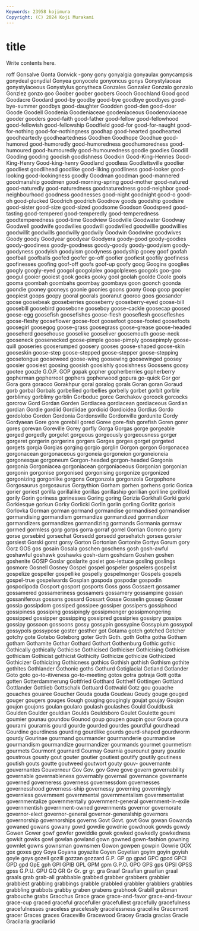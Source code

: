 ```yaml
---
Keywords: 23958 kojimura
Copyright: (C) 2024 Koji Murakami
---
```


# title

Write contents here.



roff Gonsalve Gonta Gonvick -gony gony gonyalgia
gonyaulax gonycampsis gonydeal gonydial Gonyea gonyocele gonyoncus gonys Gonystylaceae gonystylaceous
Gonystylus gonytheca Gonzales Gonzalez Gonzalo gonzalo Gonzlez gonzo goo Goober
goober goobers Gooch Goochland Good good Goodacre Goodard good-by goodby
good-bye goodbye goodbyes good-bye-summer goodbys good-daughter Goodden good-den good-doer Goode
Goodell Goodenia Goodeniaceae goodeniaceous Goodenoviaceae gooder gooders good-faith good-father good-fellow
good-fellowhood good-fellowish good-fellowship Goodfield good-for good-for-naught good-for-nothing good-for-nothingness goodhap good-hearted
goodhearted goodheartedly goodheartedness Goodhen Goodhope Goodhue good-humored good-humoredly good-humoredness goodhumoredness
good-humoured good-humouredly good-humouredness goodie goodies Goodill Gooding gooding goodish goodishness
Goodkin Good-King-Henries Good-King-Henry Good-king-henry Goodland goodless Goodlettsville goodlier goodliest goodlihead
goodlike good-liking goodliness good-looker good-looking good-lookingness goodly Goodman goodman good-mannered
goodmanship goodmen good-morning-spring good-mother good-natured good-naturedly good-naturedness goodnaturedness good-neighbor good-neighbourhood
goodness goodnesses good-night goodnight good-o good-oh good-plucked Goodrich goodrich Goodrow
goods goodship goodsire good-sister good-size good-sized goodsome Goodson Goodspeed good-tasting
good-tempered good-temperedly good-temperedness goodtemperedness good-time Goodview Goodville Goodwater Goodway Goodwell
goodwife goodwilies goodwill goodwilled goodwillie goodwillies goodwillit goodwills goodwilly goodwily
Goodwin Goodwine goodwives Goody goody Goodyear goodyear Goodyera goody-good goody-goodies
goody-goodiness goody-goodness goody-goody goody-goodyism goody-goodyness goodyish goodyism goodyness goodyship gooey
goof goofah goofball goofballs goofed goofer go-off goofier goofiest goofily
goofiness goofinesses goofing goof-off goofs goof-up goofy goog Googins googlies
googly googly-eyed googol googolplex googolplexes googols goo-goo googul gooier gooiest
gook gooks gooky gool goolah goolde Goole gools gooma goombah
goombahs goombay goombays goon goonch goonda goondie gooney gooneys goonie
goonies goons goony Goop goop goopier goopiest goops goopy gooral
goorals gooranut gooroo goos goosander goose goosebeak gooseberries gooseberry gooseberry-eyed
goose-bill goosebill goosebird goosebone gooseboy goose-cackle goosecap goosed goose-egg goosefish
goosefishes goose-flesh gooseflesh goosefleshes goose-fleshy gooseflower goose-foot goosefoot goose-footed goosefoots
goosegirl goosegog goose-grass goosegrass goose-grease goose-headed gooseherd goosehouse gooselike gooseliver
goosemouth goose-neck gooseneck goosenecked goose-pimple goose-pimply goosepimply goose-quill gooseries gooserumped
goosery gooses goose-shaped goose-skin gooseskin goose-step goose-stepped goose-stepper goose-stepping goosetongue
gooseweed goose-wing goosewing goosewinged goosey goosier goosiest goosing goosish goosishly
goosishness Goossens goosy gootee goozle G.O.P. GOP gopak gopher gopherberries
gopherberry gopherman gopherroot gophers gopherwood gopura go-quick Gor gor Gora
gora goracco Gorakhpur goral goralog gorals Goran goran Goraud gorb
gorbal Gorbals gorbellied gorbellies gorbelly gorbet gorbit gorble gorblimey gorblimy
gorblin Gorboduc gorce Gorchakov gorcock gorcocks gorcrow Gord Gordan Gorden
Gordiacea gordiacean gordiaceous Gordian gordian Gordie gordiid Gordiidae gordioid Gordioidea
Gordius Gordo gordolobo Gordon Gordonia Gordonsville Gordonville gordunite Gordy Gordyaean
Gore gore gorebill gored Goree gore-fish gorefish Goren gorer gores
gorevan Goreville Gorey gorfly Gorga Gorgas gorge gorgeable gorged gorgedly
gorgelet gorgeous gorgeously gorgeousness gorger gorgeret gorgerin gorgerins gorgers Gorges
gorges gorget gorgeted gorgets gorgia Gorgias gorging gorgio gorglin Gorgon
gorgon Gorgonacea gorgonacean gorgonaceous gorgoneia gorgoneion gorgoneioneia gorgonesque gorgoneum Gorgon-headed
gorgon-headed Gorgonia gorgonia Gorgoniacea gorgoniacean gorgoniaceous Gorgonian gorgonian gorgonin gorgonise
gorgonised gorgonising gorgonize gorgonized gorgonizing gorgonlike gorgons Gorgonzola gorgonzola Gorgophone
Gorgosaurus gorgosaurus Gorgythion Gorham gorhen gorhens goric Gorica gorier goriest
gorilla gorillalike gorillas gorillaship gorillian gorilline gorilloid gorily Gorin goriness
gorinesses Goring goring Gorizia Gorkhali Gorki gorki Gorkiesque gorkun Gorky
Gorlicki Gorlin gorlin gorling Gorlitz gorlois Gorlovka Gorman gorman gormand
gormandise gormandised gormandiser gormandising gormandism gormandize gormandized gormandizer gormandizers gormandizes
gormandizing gormands Gormania gormaw gormed gormless gorp gorps gorra gorraf
gorrel Gorrian Gorrono gorry gorse gorsebird gorsechat Gorsedd gorsedd gorsehatch
gorses gorsier gorsiest Gorski gorst gorsy Gorton Gortonian Gortonite Gortys
Gorum gory Gorz GOS gos gosain Gosala goschen goschens gosh
gosh-awful goshawful goshawk goshawks gosh-darn goshdarn Goshen goshen goshenite GOSIP
Goslar goslarite goslet gos-lettuce gosling goslings gosmore Gosnell Gosney Gospel
gospel gospeler gospelers gospelist gospelize gospeller gospellike gospelly gospelmonger Gospels
gospels gospel-true gospelwards Gosplan gospoda gospodar gospodin gospodipoda Gosport gosport
gosports Goss goss Gossaert gossamer gossamered gossameriness gossamers gossamery gossampine
gossan gossaniferous gossans gossard Gossart Gosse Gosselin gossep Gosser gossip
gossipdom gossiped gossipee gossiper gossipers gossiphood gossipiness gossiping gossipingly gossipmonger
gossipmongering gossipped gossipper gossipping gossipred gossipries gossipry gossips gossipy gossoon
gossoons gossy gossypin gossypine Gossypium gossypol gossypols gossypose goster gosther
got Gotama gotch gotched Gotcher gotchy gote Gotebo Goteborg goter
Goth Goth. goth Gotha gotha Gotham gotham Gothamite Gothar Gothard
Gothart Gothenburg Gothic gothic Gothically gothically Gothicise Gothicised Gothiciser Gothicising
Gothicism gothicism Gothicist gothicist Gothicity Gothicize gothicize Gothicized Gothicizer Gothicizing
Gothicness gothics Gothish gothish Gothism gothite gothites Gothlander Gothonic goths
Gothurd Gotiglacial Gotland Gotlander Goto goto go-to-itiveness go-to-meeting gotos gotra
gotraja Gott gotta gotten Gotterdammerung Gottfried Gotthard Gotthelf Gottingen Gottland
Gottlander Gottlieb Gottschalk Gottuard Gottwald Gotz gou gouache gouaches gouaree
Goucher Gouda gouda Goudeau Goudy gouge gouged gouger gougers gouges
Gough gouging gougingly goujat goujay Goujon goujon goujons goulan goularo
goulash goulashes Gould Gouldbusk Goulden Goulder gouldian Goulds Gouldsboro Goulet
Goulette goumi goumier gounau goundou Gounod goup goupen goupin gour
Goura goura gourami gouramis gourd gourde gourded gourdes gourdful gourdhead
Gourdine gourdiness gourding gourdlike gourds gourd-shaped gourdworm gourdy Gourinae gourmand
gourmander gourmanderie gourmandise gourmandism gourmandize gourmandizer gourmands gourmet gourmetism gourmets
Gourmont gournard Gournay Gournia gourounut goury goustie goustrous gousty gout
gouter goutier goutiest goutify goutily goutiness goutish gouts goutte goutweed
goutwort gouty gouv- gouvernante gouvernantes Gouverneur Gov Gov. gov Gove
gove govern governability governable governableness governably governail governance governante governed
governeress governess governessdom governesses governesshood governess-ship governessy governing governingly governless
government governmental governmentalism governmentalist governmentalize governmentally government-general government-in-exile governmentish government-owned
governments governor governorate governor-elect governor-general governor-generalship governors governorship governorships governs
Govt Govt. govt Gow gowan Gowanda gowaned gowans gowany gowd
gowdie gowdnie gowdnook gowds gowdy Gowen Gower gowf gowfer gowiddie
gowk gowked gowkedly gowkedness gowkit gowks gowl gowlan gowland gown
gowned gown-fashion gowning gownlet gowns gownsman gownsmen Gowon gowpen gowpin
Gowrie GOX gox goxes goy Goya Goyana goyazite Goyen Goyetian
goyim goyin goyish goyle goys gozell gozill gozzan gozzard G.P.
GP gp gpad GPC gpcd GPCI GPD gpd GpE gph
GPI GPIB GPL GPM gpm G.P.O. GPO GPS gps GPSI
GPSS gpss G.P.U. GPU GQ GR Gr Gr. gr gr.
gra Graaf Graafian graafian graal graals grab grab-all grabbable grabbed
grabber grabbers grabbier grabbiest grabbing grabbings grabble grabbled grabbler grabblers
grabbles grabbling grabbots grabby graben grabens grabhook Grabill grabman grabouche
grabs Gracchus Grace grace grace-and-favor grace-and-favour grace-cup graced graceful gracefuller
gracefullest gracefully gracefulness gracefulnesses graceless gracelessly gracelessness gracelike Gracemont gracer
Graces graces Graceville Gracewood Gracey Gracia gracias Gracie Gracilaria gracilariid
